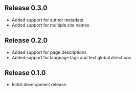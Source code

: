## Release 0.3.0

- Added support for author metadata
- Added support for multiple site names

## Release 0.2.0

- Added support for page descriptions
- Added support for language tags and text global directions

## Release 0.1.0

- Initial development release
